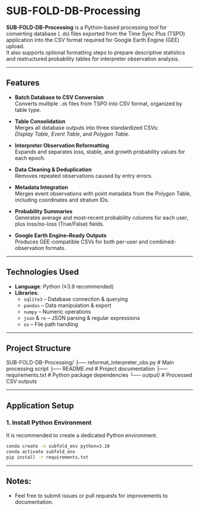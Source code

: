 # SUB-FOLD-DB-Processing

**SUB-FOLD-DB-Processing** is a Python-based processing tool for converting database (`.db`) files exported from the Time Sync Plus (TSPO) application into the CSV format required for Google Earth Engine (GEE) upload.  
It also supports optional formatting steps to prepare descriptive statistics and restructured probability tables for interpreter observation analysis.

---

## Features

- **Batch Database to CSV Conversion**  
  Converts multiple `.db` files from TSPO into CSV format, organized by table type.

- **Table Consolidation**  
  Merges all database outputs into three standardized CSVs:  
  *Display Table*, *Event Table*, and *Polygon Table*.

- **Interpreter Observation Reformatting**  
  Expands and separates loss, stable, and growth probability values for each epoch.

- **Data Cleaning & Deduplication**  
  Removes repeated observations caused by entry errors.

- **Metadata Integration**  
  Merges event observations with point metadata from the Polygon Table, including coordinates and stratum IDs.

- **Probability Summaries**  
  Generates average and most-recent probability columns for each user, plus loss/no-loss (True/False) fields.

- **Google Earth Engine–Ready Outputs**  
  Produces GEE-compatible CSVs for both per-user and combined-observation formats.

---

## Technologies Used

- **Language**: Python (≥3.9 recommended)
- **Libraries**:  
  - `sqlite3` – Database connection & querying  
  - `pandas` – Data manipulation & export  
  - `numpy` – Numeric operations  
  - `json` & `re` – JSON parsing & regular expressions  
  - `os` – File path handling

---

## Project Structure
SUB-FOLD-DB-Processing/
├── reformat_interpreter_obs.py # Main processing script
├── README.md # Project documentation
├── requirements.txt # Python package dependencies
└── output/ # Processed CSV outputs

---

## Application Setup

### 1. Install Python Environment
It is recommended to create a dedicated Python environment.

```bash
conda create -n subfold_env python=3.10
conda activate subfold_env
pip install -r requirements.txt
```
---

## Notes:

- Feel free to submit issues or pull requests for improvements to documentation.
